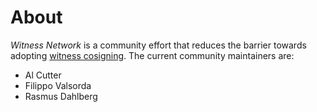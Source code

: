 # About

*Witness Network* is a community effort that reduces the barrier towards
adopting [witness cosigning][].  The current community maintainers are:

  - Al Cutter
  - Filippo Valsorda
  - Rasmus Dahlberg

[witness cosigning]: https://C2SP.org/tlog-witness
